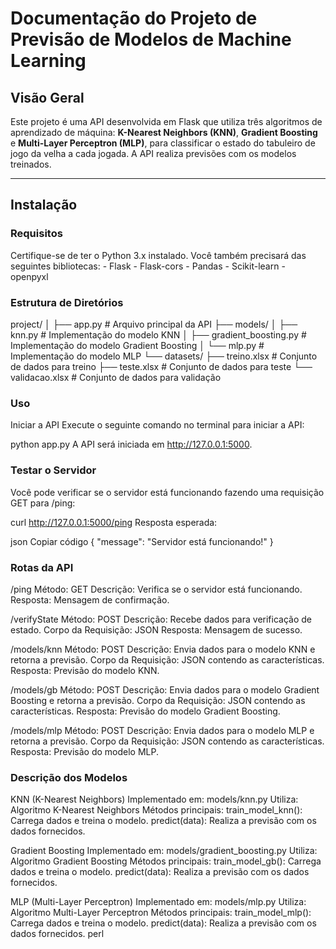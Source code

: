 # Documentação do Projeto de Previsão de Modelos de Machine Learning

## Visão Geral
Este projeto é uma API desenvolvida em Flask que utiliza três algoritmos de aprendizado de máquina: **K-Nearest Neighbors (KNN)**, **Gradient Boosting** e **Multi-Layer Perceptron (MLP)**, para classificar o estado do tabuleiro de jogo da velha a cada jogada. A API realiza previsões com os modelos treinados.

---

## Instalação

### Requisitos
Certifique-se de ter o Python 3.x instalado. Você também precisará das seguintes bibliotecas:
    - Flask 
    - Flask-cors 
    - Pandas 
    - Scikit-learn 
    - openpyxl

### Estrutura de Diretórios
project/
│
├── app.py                  # Arquivo principal da API
├── models/
│   ├── knn.py              # Implementação do modelo KNN
│   ├── gradient_boosting.py # Implementação do modelo Gradient Boosting
│   └── mlp.py              # Implementação do modelo MLP
└── datasets/
    ├── treino.xlsx         # Conjunto de dados para treino
    ├── teste.xlsx          # Conjunto de dados para teste
    └── validacao.xlsx      # Conjunto de dados para validação

### Uso
Iniciar a API
Execute o seguinte comando no terminal para iniciar a API:

python app.py
A API será iniciada em http://127.0.0.1:5000.

### Testar o Servidor
Você pode verificar se o servidor está funcionando fazendo uma requisição GET para /ping:

curl http://127.0.0.1:5000/ping
Resposta esperada:

json
Copiar código
{
  "message": "Servidor está funcionando!"
}

### Rotas da API
/ping
Método: GET
Descrição: Verifica se o servidor está funcionando.
Resposta: Mensagem de confirmação.

/verifyState
Método: POST
Descrição: Recebe dados para verificação de estado.
Corpo da Requisição: JSON
Resposta: Mensagem de sucesso.

/models/knn
Método: POST
Descrição: Envia dados para o modelo KNN e retorna a previsão.
Corpo da Requisição: JSON contendo as características.
Resposta: Previsão do modelo KNN.

/models/gb
Método: POST
Descrição: Envia dados para o modelo Gradient Boosting e retorna a previsão.
Corpo da Requisição: JSON contendo as características.
Resposta: Previsão do modelo Gradient Boosting.

/models/mlp
Método: POST
Descrição: Envia dados para o modelo MLP e retorna a previsão.
Corpo da Requisição: JSON contendo as características.
Resposta: Previsão do modelo MLP.

### Descrição dos Modelos

KNN (K-Nearest Neighbors)
Implementado em: models/knn.py
Utiliza: Algoritmo K-Nearest Neighbors
Métodos principais:
train_model_knn(): Carrega dados e treina o modelo.
predict(data): Realiza a previsão com os dados fornecidos.

Gradient Boosting
Implementado em: models/gradient_boosting.py
Utiliza: Algoritmo Gradient Boosting
Métodos principais:
train_model_gb(): Carrega dados e treina o modelo.
predict(data): Realiza a previsão com os dados fornecidos.

MLP (Multi-Layer Perceptron)
Implementado em: models/mlp.py
Utiliza: Algoritmo Multi-Layer Perceptron
Métodos principais:
train_model_mlp(): Carrega dados e treina o modelo.
predict(data): Realiza a previsão com os dados fornecidos.
perl

